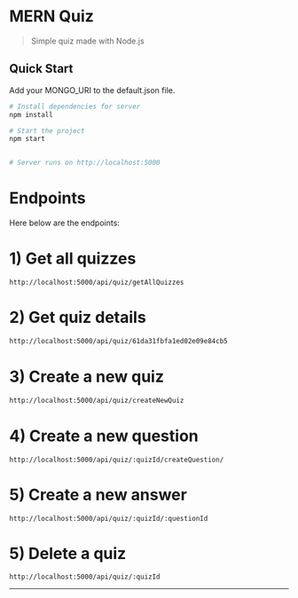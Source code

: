 # MERN Quiz

> Simple quiz made with Node.js

## Quick Start

Add your MONGO_URI to the default.json file.

```bash
# Install dependencies for server
npm install

# Start the project
npm start


# Server runs on http://localhost:5000
```

# Endpoints

Here below are the endpoints:

# 1) Get all quizzes
```
http://localhost:5000/api/quiz/getAllQuizzes
```

# 2) Get quiz details
```sh
http://localhost:5000/api/quiz/61da31fbfa1ed02e09e84cb5
```

# 3) Create a new quiz
```sh
http://localhost:5000/api/quiz/createNewQuiz
```

# 4) Create a new question
```
http://localhost:5000/api/quiz/:quizId/createQuestion/
```
# 5) Create a new answer
```
http://localhost:5000/api/quiz/:quizId/:questionId
```

# 5) Delete a quiz
```
http://localhost:5000/api/quiz/:quizId
```
---

